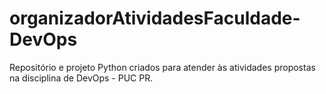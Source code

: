# organizadorAtividadesFaculdade-DevOps
Repositório e projeto Python criados para atender às atividades propostas na disciplina de DevOps - PUC PR.
